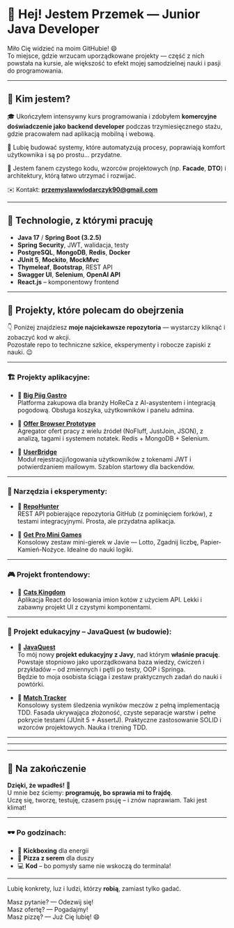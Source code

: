 # 👋 Hej! Jestem Przemek — Junior Java Developer

Miło Cię widzieć na moim GitHubie! 😄  
To miejsce, gdzie wrzucam uporządkowane projekty — część z nich powstała na kursie, ale większość to efekt mojej samodzielnej nauki i pasji do programowania.

---

## 💼 Kim jestem?

🎓 Ukończyłem intensywny kurs programowania i zdobyłem **komercyjne doświadczenie jako backend developer** podczas trzymiesięcznego stażu, gdzie pracowałem nad aplikacją mobilną i webową.

💪 Lubię budować systemy, które automatyzują procesy, poprawiają komfort użytkownika i są po prostu... przydatne.

🧠 Jestem fanem czystego kodu, wzorców projektowych (np. **Facade**, **DTO**) i architektury, którą łatwo utrzymać i rozwijać.

✉️ Kontakt: **przemyslawwlodarczyk90@gmail.com**

---

## 🔧 Technologie, z którymi pracuję

- **Java 17** / **Spring Boot (3.2.5)**
- **Spring Security**, JWT, walidacja, testy
- **PostgreSQL**, **MongoDB**, **Redis**, **Docker**
- **JUnit 5**, **Mockito**, **MockMvc**
- **Thymeleaf**, **Bootstrap**, REST API
- **Swagger UI**, **Selenium**, **OpenAI API**
- **React.js** – komponentowy frontend

---

## 🚀 Projekty, które polecam do obejrzenia

👇 Poniżej znajdziesz **moje najciekawsze repozytoria** — wystarczy kliknąć i zobaczyć kod w akcji.  
Pozostałe repo to techniczne szkice, eksperymenty i robocze zapiski z nauki. 😉

---

### 🏗 Projekty aplikacyjne:

- 🔗 **[Big Piig Gastro](https://github.com/przemyslawwlodarczyk90/big-piig-gastro)**  
  Platforma zakupowa dla branży HoReCa z AI-asystentem i integracją pogodową. Obsługa koszyka, użytkowników i panelu admina.

- 🔗 **[Offer Browser Prototype](https://github.com/przemyslawwlodarczyk90/OfferBrowserPrototype)**  
  Agregator ofert pracy z wielu źródeł (NoFluff, JustJoin, JSON), z analizą, tagami i systemem notatek. Redis + MongoDB + Selenium.

- 🔗 **[UserBridge](https://github.com/przemyslawwlodarczyk90/userbridge)**  
  Moduł rejestracji/logowania użytkowników z tokenami JWT i potwierdzaniem mailowym. Szablon startowy dla backendów.

---

### 🧪 Narzędzia i eksperymenty:

- 🔗 **[RepoHunter](https://github.com/przemyslawwlodarczyk90/RepoHunter)**  
  REST API pobierające repozytoria GitHub (z pominięciem forków), z testami integracyjnymi. Prosta, ale przydatna aplikacja.

- 🔗 **[Get Pro Mini Games](https://github.com/przemyslawwlodarczyk90/GetPro)**  
  Konsolowy zestaw mini-gierek w Javie — Lotto, Zgadnij liczbę, Papier-Kamień-Nożyce. Idealne do nauki logiki.

---

### 🎮 Projekt frontendowy:

- 🔗 **[Cats Kingdom](https://github.com/przemyslawwlodarczyk90/cats-kingdom)**  
  Aplikacja React do losowania imion kotów z użyciem API. Lekki i zabawny projekt UI z czystymi komponentami.

---

### 📘 Projekt edukacyjny – JavaQuest (w budowie):

- 🔗 **[JavaQuest](https://github.com/przemyslawwlodarczyk90/JavaQuest)**  
  To mój nowy **projekt edukacyjny z Javy**, nad którym **właśnie pracuję**.  
  Powstaje stopniowo jako uporządkowana baza wiedzy, ćwiczeń i przykładów – od zmiennych i pętli po testy, OOP i Springa.  
  Będzie to moja osobista ściąga i zestaw praktycznych zadań do nauki i powtórki.

- 🔗 **[Match Tracker](https://github.com/przemyslawwlodarczyk90/match-tracker)**  
  Konsolowy system śledzenia wyników meczów z pełną implementacją TDD. Fasada ukrywająca złożoność, czyste separacje warstw i pełne pokrycie testami (JUnit 5 + AssertJ).
  Praktyczne zastosowanie SOLID i wzorców projektowych. Nauka i trening TDD.




---
---
---



## 🤝 Na zakończenie

**Dzięki, że wpadłeś!** 🙌  
U mnie bez ściemy: **programuję, bo sprawia mi to frajdę**.  
Uczę się, tworzę, testuję, czasem psuję – i znów naprawiam. Taki jest klimat!

---

### 🕶️ Po godzinach:

- 🥊 **Kickboxing** dla energii  
- 🍕 **Pizza z serem** dla duszy  
- 💻 **Kod** – bo pomysły same nie wskoczą do terminala!

---

Lubię konkrety, luz i ludzi, którzy **robią**, zamiast tylko gadać.

Masz pytanie? — Odezwij się!  
Masz ofertę? — Pogadajmy!  
Masz pizzę? — Już Cię lubię! 😄

